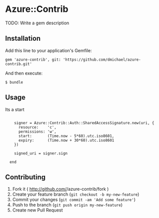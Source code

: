 # Azure::Contrib

TODO: Write a gem description

## Installation

Add this line to your application's Gemfile:

    gem 'azure-contrib', git: 'https://github.com/dmichael/azure-contrib.git'

And then execute:

    $ bundle


## Usage

Its a start 

```language=ruby
  
    signer = Azure::Contrib::Auth::SharedAccessSignature.new(uri, {
      resource:    'c',
      permissions: 'w',
      start:       (Time.now - 5*60).utc.iso8601,
      expiry:      (Time.now + 30*60).utc.iso8601
    })

    signed_uri = signer.sign

  end
```

## Contributing

1. Fork it ( http://github.com/<my-github-username>/azure-contrib/fork )
2. Create your feature branch (`git checkout -b my-new-feature`)
3. Commit your changes (`git commit -am 'Add some feature'`)
4. Push to the branch (`git push origin my-new-feature`)
5. Create new Pull Request

